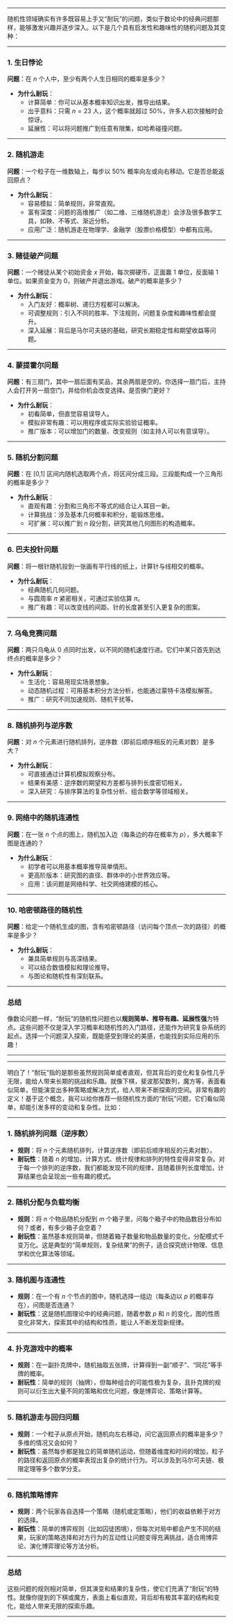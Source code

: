 
---

随机性领域确实有许多既容易上手又“耐玩”的问题，类似于数论中的经典问题那样，能够激发兴趣并逐步深入。以下是几个具有启发性和趣味性的随机问题及其变种：

---

### 1. **生日悖论**
**问题**：在 $n$ 个人中，至少有两个人生日相同的概率是多少？

- **为什么耐玩**：
  - 计算简单：你可以从基本概率知识出发，推导出结果。
  - 出乎意料：只需 $n = 23$ 人，这个概率就超过 50%，许多人初次接触时会惊讶。
  - 延展性：可以将问题推广到任意有限集，如哈希碰撞问题。

---

### 2. **随机游走**
**问题**：一个粒子在一维数轴上，每步以 $50\%$ 概率向左或向右移动。它是否总能返回原点？

- **为什么耐玩**：
  - 容易模拟：简单规则，非常直观。
  - 富有深度：问题的高维推广（如二维、三维随机游走）会涉及很多数学工具，如鞅、不等式、渐近分析。
  - 应用广泛：随机游走在物理学、金融学（股票价格模型）中都有应用。

---

### 3. **赌徒破产问题**
**问题**：一个赌徒从某个初始资金 $x$ 开始，每次掷硬币，正面赢 1 单位，反面输 1 单位。如果资金变为 0，则破产并退出游戏。破产的概率是多少？

- **为什么耐玩**：
  - 入门友好：概率树、递归方程都可以解决。
  - 可调整规则：引入不同的胜率、下注规则，问题复杂度和趣味性都会提升。
  - 深入延展：背后是马尔可夫链的基础，研究长期稳定性和期望收益等问题。

---

### 4. **蒙提霍尔问题**
**问题**：有三扇门，其中一扇后面有奖品，其余两扇是空的。你选择一扇门后，主持人会打开另一扇空门，并给你机会改变选择。是否换门更好？

- **为什么耐玩**：
  - 初看简单，但直觉容易误导人。
  - 模拟非常有趣：可以用程序或实际实验验证概率。
  - 推广版本：可以增加门的数量、改变规则（如主持人可以有意误导）。

---

### 5. **随机分割问题**
**问题**：在 [0,1] 区间内随机选取两个点，将区间分成三段。三段能构成一个三角形的概率是多少？

- **为什么耐玩**：
  - 直观有趣：分割和三角形不等式的结合让人耳目一新。
  - 计算挑战：涉及基本几何概率和积分，能锻炼思维。
  - 可扩展：可以推广到 $n$ 段分割，研究其他几何图形的构造概率。

---

### 6. **巴夫投针问题**
**问题**：将一根针随机投到一张画有平行线的纸上，计算针与线相交的概率。

- **为什么耐玩**：
  - 经典随机几何问题。
  - 与圆周率 $\pi$ 紧密相关，可通过实验估算 $\pi$。
  - 推广有趣：可以改变线的间距、针的长度甚至引入更复杂的图案。

---

### 7. **乌龟竞赛问题**
**问题**：两只乌龟从 $0$ 点同时出发，以不同的随机速度行进。它们中某只首先到达终点的概率是多少？

- **为什么耐玩**：
  - 生活化：容易用现实场景想象。
  - 动态随机过程：可用基本积分方法分析，也能通过蒙特卡洛模拟解答。
  - 推广：研究不同加速规则、随机干扰等。

---

### 8. **随机排列与逆序数**
**问题**：对 $n$ 个元素进行随机排列，逆序数（即前后顺序相反的元素对数）是多大？

- **为什么耐玩**：
  - 可直接通过计算机模拟观察分布。
  - 结果有美感：逆序数的期望和方差都与排列长度密切相关。
  - 深入研究：与排序算法的复杂性分析、组合数学等领域相关。

---

### 9. **网络中的随机连通性**
**问题**：在一张 $n$ 个点的图上，随机加入边（每条边的存在概率为 $p$），多大概率下图是连通的？

- **为什么耐玩**：
  - 初学者可以用基本概率推导简单情形。
  - 更高阶版本：研究图的直径、群体中的小世界效应等。
  - 应用：该问题是网络科学、社交网络建模的核心。

---

### 10. **哈密顿路径的随机性**
**问题**：给定一个随机生成的图，含有哈密顿路径（访问每个顶点一次的路径）的概率是多少？

- **为什么耐玩**：
  - 兼具简单规则与高深结果。
  - 可以结合数值模拟和理论推导。
  - 与图论和随机性有深刻联系。

---

### 总结
像数论问题一样，“耐玩”的随机性问题也以**规则简单、推导有趣、延展性强**为特点。这些问题不仅是深入学习概率和随机性的入门路径，还能作为研究复杂系统的起点。选择一个问题深入探索，既能感受到理论的美感，也能找到实际应用的乐趣！

---


---

明白了！“耐玩”指的是那些虽然规则简单或者直观，但其背后的变化和复杂性几乎无限，能给人带来长期的挑战和乐趣。就像下棋，斐波那契数列，魔方等，表面看似简单，但能演变出多种策略或解决方式，给人带来不断探索的空间。非常有趣的定义！基于这个概念，我可以给你推荐一些随机性方面的“耐玩”问题，它们看似简单，却能引发多样的变动和复杂性。比如：

---

### 1. **随机排列问题（逆序数）** 
- **规则**：将 $n$ 个元素随机排列，计算逆序数（即前后顺序相反的元素对数）。
- **耐玩性**：随着 $n$ 的增加，计算方式、统计规律和排列的特性变得非常复杂。对于每一个排列的逆序数，我们都能发现不同的规律，且随着排列长度增加，计算结果也会呈现出一些有趣的模式。

---

### 2. **随机分配与负载均衡**
- **规则**：将 $n$ 个物品随机分配到 $m$ 个箱子里，问每个箱子中的物品数目分布如何？或者，有多少箱子会空着？
- **耐玩性**：虽然基本规则简单，但随着箱子数量和物品数量的变化，分配模式千变万化。这是典型的“简单规则，复杂结果”的例子，适合探究统计物理、信息学和优化算法等领域。

---

### 3. **随机图与连通性**
- **规则**：在一个有 $n$ 个节点的图中，随机选择一组边（每条边以 $p$ 的概率存在），问图是否连通？
- **耐玩性**：这是随机图理论中的经典问题，随着参数 $p$ 和 $n$ 的变化，图的性质变化非常大，探索其中的结构和性质，能让人不断发现新规律。

---

### 4. **扑克游戏中的概率**
- **规则**：在一副扑克牌中，随机抽取五张牌，计算得到一副“顺子”、“同花”等手牌的概率。
- **耐玩性**：简单的规则（抽牌），但每种组合的可能性极为复杂，且扑克牌的规则可以衍生出大量不同的策略和优化问题，像是博弈论、策略计算等。

---

### 5. **随机游走与回归问题**
- **规则**：一个粒子从原点开始，随机向左右移动，问它返回原点的概率是多少？多维的情况又会如何？
- **耐玩性**：虽然每步都是独立的简单随机运动，但随着维度和时间的增加，粒子的路径和返回原点的概率表现出复杂的统计行为。可以涉及到马尔可夫链、极限定理等多个数学分支。

---

### 6. **随机策略博弈**
- **规则**：两个玩家各自选择一个策略（随机或定策略），他们的收益依赖于对方的选择。
- **耐玩性**：简单的博弈规则（比如囚徒困境），但每次对局中都会产生不同的结果，玩家的策略选择和对方行为的互动性让问题变得充满挑战，适合用博弈论、演化博弈理论等方法分析。

---

### 总结
这些问题的规则相对简单，但其演变和结果的复杂性，使它们充满了“耐玩”的特性。就像你提到的下棋或魔方，表面上看似直观，背后却有极其丰富的结构和变化，能给人带来无限的探索乐趣。

---

